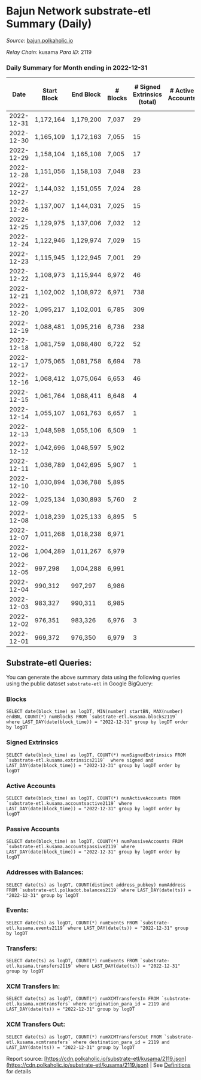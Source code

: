 # Bajun Network substrate-etl Summary (Daily)

_Source_: [bajun.polkaholic.io](https://bajun.polkaholic.io)

*Relay Chain*: kusama
*Para ID*: 2119



### Daily Summary for Month ending in 2022-12-31


| Date | Start Block | End Block | # Blocks | # Signed Extrinsics (total) | # Active Accounts | # Passive | # New | # Addresses with Balances | # Events | # Transfers | # XCM Transfers In | # XCM Transfers Out | Issues | 
| ---- | ----------- | --------- | -------- | --------------------------- | ----------------- | --------- | ----- | ------------------------- | -------- | ----------- | ------------------ | ------------------- | ------ |
| 2022-12-31 | 1,172,164 | 1,179,200 | 7,037 | 29 |  |  |  | 3,686 | 14,268 | 25  |   |   |  |
| 2022-12-30 | 1,165,109 | 1,172,163 | 7,055 | 15 |  |  |  |  | 14,208 | 12  |   |   |  |
| 2022-12-29 | 1,158,104 | 1,165,108 | 7,005 | 17 |  |  |  |  | 14,125 | 12  |   |   |  |
| 2022-12-28 | 1,151,056 | 1,158,103 | 7,048 | 23 |  |  |  |  | 14,243 | 15  |   |   |  |
| 2022-12-27 | 1,144,032 | 1,151,055 | 7,024 | 28 |  |  |  |  | 14,228 | 20  |   |   |  |
| 2022-12-26 | 1,137,007 | 1,144,031 | 7,025 | 15 |  |  |  |  | 14,765 | 202  |   |   |  |
| 2022-12-25 | 1,129,975 | 1,137,006 | 7,032 | 12 |  |  |  |  | 14,148 | 11  |   |   |  |
| 2022-12-24 | 1,122,946 | 1,129,974 | 7,029 | 15 |  |  |  |  | 14,157 | 12  |   |   |  |
| 2022-12-23 | 1,115,945 | 1,122,945 | 7,001 | 29 |  |  |  |  | 14,189 | 20  |   |   |  |
| 2022-12-22 | 1,108,973 | 1,115,944 | 6,972 | 46 |  |  |  |  | 14,244 | 37  |   |   |  |
| 2022-12-21 | 1,102,002 | 1,108,972 | 6,971 | 738 |  |  |  |  | 18,808 | 663  |   |   |  |
| 2022-12-20 | 1,095,217 | 1,102,001 | 6,785 | 309 |  |  |  |  | 15,606 | 283  |   |   |  |
| 2022-12-19 | 1,088,481 | 1,095,216 | 6,736 | 238 |  |  |  |  | 15,028 | 198  |   |   |  |
| 2022-12-18 | 1,081,759 | 1,088,480 | 6,722 | 52 |  |  |  |  | 13,758 | 37  |   |   |  |
| 2022-12-17 | 1,075,065 | 1,081,758 | 6,694 | 78 |  |  |  |  | 20,994 | 66  |   |   |  |
| 2022-12-16 | 1,068,412 | 1,075,064 | 6,653 | 46 |  |  |  |  | 13,588 | 16  |   |   |  |
| 2022-12-15 | 1,061,764 | 1,068,411 | 6,648 | 4 |  |  |  |  | 13,326 | 2  |   |   |  |
| 2022-12-14 | 1,055,107 | 1,061,763 | 6,657 | 1 |  |  |  |  | 13,326 |   |   |   |  |
| 2022-12-13 | 1,048,598 | 1,055,106 | 6,509 | 1 |  |  |  |  | 13,028 |   |   |   |  |
| 2022-12-12 | 1,042,696 | 1,048,597 | 5,902 |  |  |  |  | 3,291 | 11,807 |   |   |   |  |
| 2022-12-11 | 1,036,789 | 1,042,695 | 5,907 | 1 |  |  |  |  | 11,824 |   |   |   |  |
| 2022-12-10 | 1,030,894 | 1,036,788 | 5,895 |  |  |  |  |  | 11,793 |   |   |   |  |
| 2022-12-09 | 1,025,134 | 1,030,893 | 5,760 | 2 |  |  |  |  | 11,535 |   |   |   |  |
| 2022-12-08 | 1,018,239 | 1,025,133 | 6,895 | 5 |  |  |  |  | 13,824 | 1  |   |   |  |
| 2022-12-07 | 1,011,268 | 1,018,238 | 6,971 |  |  |  |  |  | 13,946 |   |   |   |  |
| 2022-12-06 | 1,004,289 | 1,011,267 | 6,979 |  |  |  |  |  | 13,965 |   |   |   |  |
| 2022-12-05 | 997,298 | 1,004,288 | 6,991 |  |  |  |  |  | 13,985 |   |   |   |  |
| 2022-12-04 | 990,312 | 997,297 | 6,986 |  |  |  |  |  | 13,976 |   |   |   |  |
| 2022-12-03 | 983,327 | 990,311 | 6,985 |  |  |  |  |  | 13,974 |   |   |   |  |
| 2022-12-02 | 976,351 | 983,326 | 6,976 | 3 |  |  |  |  | 13,974 |   |   |   |  |
| 2022-12-01 | 969,372 | 976,350 | 6,979 | 3 |  |  |  |  | 13,980 | 1  |   |   |  |

## Substrate-etl Queries:
You can generate the above summary data using the following queries using the public dataset `substrate-etl` in Google BigQuery:


### Blocks
```
SELECT date(block_time) as logDT, MIN(number) startBN, MAX(number) endBN, COUNT(*) numBlocks FROM `substrate-etl.kusama.blocks2119`  where LAST_DAY(date(block_time)) = "2022-12-31" group by logDT order by logDT
```


### Signed Extrinsics
```
SELECT date(block_time) as logDT, COUNT(*) numSignedExtrinsics FROM `substrate-etl.kusama.extrinsics2119`  where signed and LAST_DAY(date(block_time)) = "2022-12-31" group by logDT order by logDT
```


### Active Accounts
```
SELECT date(block_time) as logDT, COUNT(*) numActiveAccounts FROM `substrate-etl.kusama.accountsactive2119` where LAST_DAY(date(block_time)) = "2022-12-31" group by logDT order by logDT
```


### Passive Accounts
```
SELECT date(block_time) as logDT, COUNT(*) numPassiveAccounts FROM `substrate-etl.kusama.accountspassive2119` where LAST_DAY(date(block_time)) = "2022-12-31" group by logDT order by logDT
```


### Addresses with Balances:
```
SELECT date(ts) as logDT, COUNT(distinct address_pubkey) numAddress FROM `substrate-etl.polkadot.balances2119` where LAST_DAY(date(ts)) = "2022-12-31" group by logDT
```


### Events:
```
SELECT date(ts) as logDT, COUNT(*) numEvents FROM `substrate-etl.kusama.events2119` where LAST_DAY(date(ts)) = "2022-12-31" group by logDT
```


### Transfers:
```
SELECT date(ts) as logDT, COUNT(*) numEvents FROM `substrate-etl.kusama.transfers2119` where LAST_DAY(date(ts)) = "2022-12-31" group by logDT
```


### XCM Transfers In:
```
SELECT date(ts) as logDT, COUNT(*) numXCMTransfersIn FROM `substrate-etl.kusama.xcmtransfers` where origination_para_id = 2119 and LAST_DAY(date(ts)) = "2022-12-31" group by logDT
```


### XCM Transfers Out:
```
SELECT date(ts) as logDT, COUNT(*) numXCMTransfersOut FROM `substrate-etl.kusama.xcmtransfers` where destination_para_id = 2119 and LAST_DAY(date(ts)) = "2022-12-31" group by logDT
```



Report source: [https://cdn.polkaholic.io/substrate-etl/kusama/2119.json](https://cdn.polkaholic.io/substrate-etl/kusama/2119.json) | See [Definitions](/DEFINITIONS.md) for details
